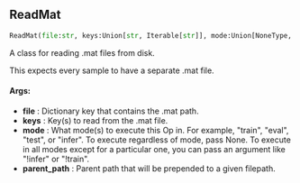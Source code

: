 ## ReadMat
```python
ReadMat(file:str, keys:Union[str, Iterable[str]], mode:Union[NoneType, str, Iterable[str]]=None, parent_path:str='')
```
A class for reading .mat files from disk.

This expects every sample to have a separate .mat file.



#### Args:

* **file** :  Dictionary key that contains the .mat path.
* **keys** :  Key(s) to read from the .mat file.
* **mode** :  What mode(s) to execute this Op in. For example, "train", "eval", "test", or "infer". To execute            regardless of mode, pass None. To execute in all modes except for a particular one, you can pass an argument            like "!infer" or "!train".
* **parent_path** :  Parent path that will be prepended to a given filepath.    